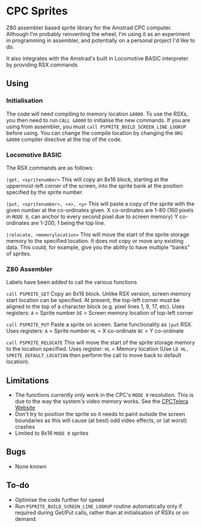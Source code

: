 # CPC Sprites
Z80 assembler based sprite library for the Amstrad CPC computer. Although I'm probably reinventing the wheel, I'm using it as an experiment in programming in assembler, and potentially on a personal project I'd like to do.

It also integrates with the Amstrad's built in Locomotive BASIC interpreter by providing RSX commands

## Using
### Initialisation
The code will need compiling to memory location `&8000`. To use the RSXs, you then need to run `CALL &8000` to initialise the new commands. If you are using from assembler, you must `call PSPRITE_BUILD_SCREEN_LINE_LOOKUP` before using. You can change the compile location by changing the `ORG &8000` compiler directive at the top of the code.

### Locomotive BASIC
The RSX commands are as follows:

`|get, <spritenumber>`
This will copy an 8x16 block, starting at the uppermost-left corner of the screen, into the sprite bank at the position specified by the sprite number.

`|put, <spritenumber>, <x>, <y>`
This will paste a copy of the sprite with the given number at the co-ordinates given. X co-ordinates are 1-80 (160 pixels in `MODE 0`, can anchor to every second pixel due to screen memory) Y co-ordinates are 1-200, 1 being the top line.

`|relocate, <memorylocation>`
This will move the start of the sprite storage memory to the specified location. It does not copy or move any existing data. This could, for example, give you the ability to have multiple "banks" of sprites.

### Z80 Assembler
Labels have been added to call the various functions

`call PSPRITE_GET`
Copy an 8x16 block. Unlike RSX version, screen memory start location can be specified. At present, the top-left corner must be aligned to the top of a character block (e.g. pixel lines 1, 9, 17, etc). Uses registers:
`A` = Sprite number
`DE` = Screen memory location of top-left corner

`call PSPRITE_PUT`
Paste a sprite on screen. Same functionality as `|put` RSX. Uses registers:
`A` = Sprite number
`HL` = X co-ordinate
`BC` = Y co-ordinate

`call PSPRITE_RELOCATE`
This will move the start of the sprite storage memory to the location specified. Uses register:
`HL` = Memory location
(Use `LD HL, SPRITE_DEFAULT_LOCATION` then perform the call to move back to default location).

## Limitations
* The functions currently only work in the CPC's `MODE 0` resolution. This is due to the way the system's video memory works. See the [CPCTelera Website](http://lronaldo.github.io/cpctelera/files/sprites/cpct_drawSprite-asm.html)
* Don't try to position the sprite so it needs to paint outside the screen boundaries as this will cause (at best) odd video effects, or (at worst) crashes
* Limited to 8x16 `MODE 0` sprites 

## Bugs
* None known

## To-do
* Optimise the code further for speed
* Run `PSPRITE_BUILD_SCREEN_LINE_LOOKUP` routine automatically only if required during Get/Put calls, rather than at initialisation of RSXs or on demand.